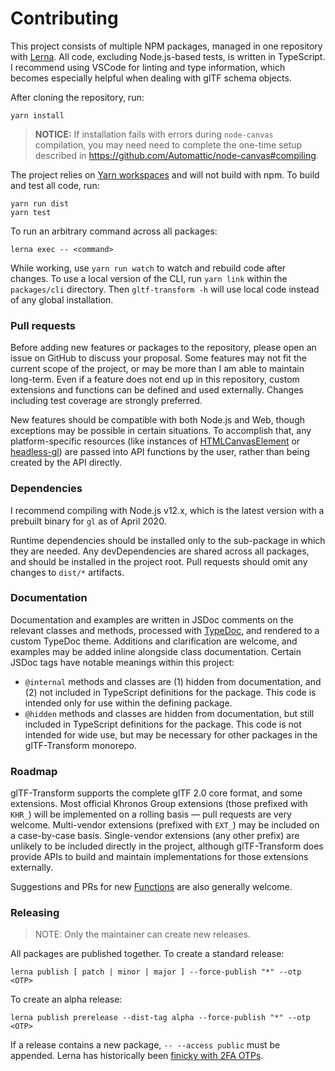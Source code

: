 # Contributing

This project consists of multiple NPM packages, managed in one repository with
[Lerna](https://lerna.js.org/). All code, excluding Node.js-based tests, is written in TypeScript.
I recommend using VSCode for linting and type information, which becomes especially helpful
when dealing with glTF schema objects.

After cloning the repository, run:

```shell
yarn install
```

> **NOTICE:** If installation fails with errors during `node-canvas` compilation, you may need need
> to complete the one-time setup described in https://github.com/Automattic/node-canvas#compiling.

The project relies on [Yarn workspaces](https://classic.yarnpkg.com/docs/workspaces/) and will not build with npm. To build and test all code,
run:

```shell
yarn run dist
yarn test
```

To run an arbitrary command across all packages:

```shell
lerna exec -- <command>
```

While working, use `yarn run watch` to watch and rebuild code after changes. To use a local
version of the CLI, run `yarn link` within the `packages/cli` directory. Then
`gltf-transform -h` will use local code instead of any global installation.

### Pull requests

Before adding new features or packages to the repository, please open an issue on GitHub to discuss
your proposal. Some features may not fit the current scope of the project, or may be more than I am
able to maintain long-term. Even if a feature does not end up in this repository, custom
extensions and functions can be defined and used externally. Changes including test coverage are
strongly preferred.

New features should be compatible with both Node.js and Web, though exceptions may be possible in
certain situations. To accomplish that, any platform-specific resources (like instances of
[HTMLCanvasElement](https://developer.mozilla.org/en-US/docs/Web/API/Canvas_API) or
[headless-gl](https://github.com/stackgl/headless-gl)) are passed into API functions by the user,
rather than being created by the API directly.

### Dependencies

I recommend compiling with Node.js v12.x, which is the latest version with a prebuilt binary for
`gl` as of April 2020.

Runtime dependencies should be installed only to the sub-package in which they are needed. Any
devDependencies are shared across all packages, and should be installed in the project root. Pull
requests should omit any changes to `dist/*` artifacts.

### Documentation

Documentation and examples are written in JSDoc comments on the relevant classes and methods,
processed with [TypeDoc](https://typedoc.org/), and rendered to a custom TypeDoc theme. Additions
and clarification are welcome, and examples may be added inline alongside class documentation.
Certain JSDoc tags have notable meanings within this project:

- `@internal` methods and classes are (1) hidden from documentation, and (2) not included in
  TypeScript definitions for the package. This code is intended only for use within the defining
  package.
- `@hidden` methods and classes are hidden from documentation, but still included in TypeScript
  definitions for the package. This code is not intended for wide use, but may be necessary for
  other packages in the glTF-Transform monorepo.

### Roadmap

glTF-Transform supports the complete glTF 2.0 core format, and some extensions. Most official Khronos Group extensions (those prefixed with `KHR_`) will be implemented on a rolling basis — pull requests are very welcome. Multi-vendor extensions (prefixed with `EXT_`) may be included on a case-by-case basis. Single-vendor extensions (any other prefix) are unlikely to be included directly in the project, although glTF-Transform does provide APIs to build and maintain implementations for those extensions externally.

Suggestions and PRs for new [Functions](/functions.html) are also generally welcome.

### Releasing

> NOTE: Only the maintainer can create new releases.

All packages are published together. To create a standard release:

```shell
lerna publish [ patch | minor | major ] --force-publish "*" --otp <OTP>
```

To create an alpha release:

```shell
lerna publish prerelease --dist-tag alpha --force-publish "*" --otp <OTP>
```

If a release contains a new package, `-- --access public` must be appended. Lerna has historically
been [finicky with 2FA OTPs](https://github.com/lerna/lerna/issues/1091).
